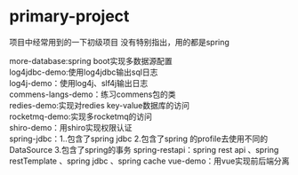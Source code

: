 # primary-project
项目中经常用到的一下初级项目
没有特别指出，用的都是spring

more-database:spring boot实现多数据源配置<br>
log4jdbc-demo:使用log4jdbc输出sql日志<br>
log4j-demo：使用log4j、slf4j输出日志<br>
commens-langs-demo：练习commens包的类<br>
redies-demo:实现对redies key-value数据库的访问<br>
rocketmq-demo:实现多rocketmq的访问<br>
shiro-demo：用shiro实现权限认证<br>
spring-jdbc：1..包含了spring jdbc 2.包含了spring 的profile去使用不同的DataSource 3.包含了spring的事务
spring-restapi：spring rest api 、spring restTemplate 、spring jdbc 、spring cache
vue-demo：用vue实现前后端分离
